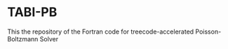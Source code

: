 # TABI-PB
This the repository of the Fortran code for treecode-accelerated Poisson-Boltzmann Solver 
